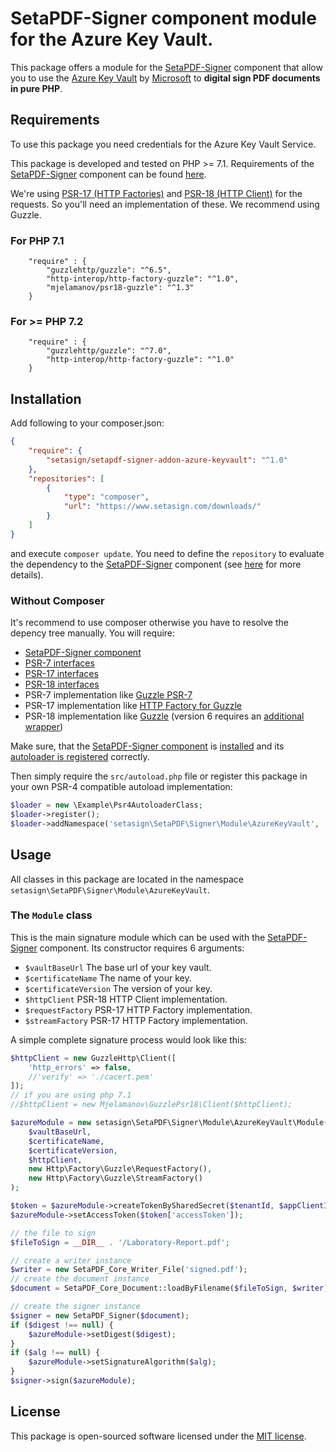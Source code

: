#  SetaPDF-Signer component module for the Azure Key Vault.

This package offers a module for the [SetaPDF-Signer](https://www.setasign.com/signer) component that allow you to use
the [Azure Key Vault](https://azure.microsoft.com/services/key-vault/) by 
[Microsoft](https://www.microsoft.com) to **digital sign PDF documents in pure PHP**.

## Requirements

To use this package you need credentials for the Azure Key Vault Service.

This package is developed and tested on PHP >= 7.1. Requirements of the [SetaPDF-Signer](https://www.setasign.com/signer)
component can be found [here](https://manuals.setasign.com/setapdf-signer-manual/getting-started/#index-1).

We're using [PSR-17 (HTTP Factories)](https://www.php-fig.org/psr/psr-17/) and [PSR-18 (HTTP Client)](https://www.php-fig.org/psr/psr-18/)
for the requests. So you'll need an implementation of these. We recommend using Guzzle. 

### For PHP 7.1
```
    "require" : {
        "guzzlehttp/guzzle": "^6.5",
        "http-interop/http-factory-guzzle": "^1.0",
        "mjelamanov/psr18-guzzle": "^1.3"
    }
```

### For >= PHP 7.2
```
    "require" : {
        "guzzlehttp/guzzle": "^7.0",
        "http-interop/http-factory-guzzle": "^1.0"
    }
```

## Installation
Add following to your composer.json:

```json
{
    "require": {
        "setasign/setapdf-signer-addon-azure-keyvault": "^1.0"
    },
    "repositories": [
        {
            "type": "composer",
            "url": "https://www.setasign.com/downloads/"
        }
    ]
}
```

and execute `composer update`. You need to define the `repository` to evaluate the dependency to the
[SetaPDF-Signer](https://www.setasign.com/signer) component
(see [here](https://getcomposer.org/doc/faqs/why-can%27t-composer-load-repositories-recursively.md) for more details).

### Without Composer

It's recommend to use composer otherwise you have to resolve the depency tree manually. You will require:

- [SetaPDF-Signer component](https://www.setasign.com/signer)
- [PSR-7 interfaces](https://github.com/php-fig/http-message)
- [PSR-17 interfaces](https://github.com/php-fig/http-factory)
- [PSR-18 interfaces](https://github.com/php-fig/http-client)
- PSR-7 implementation like [Guzzle PSR-7](https://github.com/guzzle/psr7)
- PSR-17 implementation like [HTTP Factory for Guzzle](https://github.com/http-interop/http-factory-guzzle)
- PSR-18 implementation like [Guzzle](https://github.com/guzzle/guzzle) (version 6 requires an [additional wrapper](https://github.com/mjelamanov/psr18-guzzle))

Make sure, that the [SetaPDF-Signer component](https://www.setasign.com/signer)
is [installed](https://manuals.setasign.com/setapdf-core-manual/installation/#index-2) and
its [autoloader is registered](https://manuals.setasign.com/setapdf-core-manual/getting-started/#index-1) correctly.

Then simply require the `src/autoload.php` file or register this package in your own PSR-4 compatible autoload implementation:

```php
$loader = new \Example\Psr4AutoloaderClass;
$loader->register();
$loader->addNamespace('setasign\SetaPDF\Signer\Module\AzureKeyVault', 'path/to/src/');
```

## Usage

All classes in this package are located in the namespace `setasign\SetaPDF\Signer\Module\AzureKeyVault`.

### The `Module` class

This is the main signature module which can be used with the [SetaPDF-Signer](https://www.setasign.com/signer)
component. Its constructor requires 6 arguments:

- `$vaultBaseUrl` The base url of your key vault.
- `$certificateName` The name of your key.
- `$certificateVersion` The version of your key.
- `$httpClient` PSR-18 HTTP Client implementation.
- `$requestFactory` PSR-17 HTTP Factory implementation.
- `$streamFactory` PSR-17 HTTP Factory implementation.

A simple complete signature process would look like this:

```php
$httpClient = new GuzzleHttp\Client([
    'http_errors' => false,
    //'verify' => './cacert.pem'
]);
// if you are using php 7.1
//$httpClient = new Mjelamanov\GuzzlePsr18\Client($httpClient);

$azureModule = new setasign\SetaPDF\Signer\Module\AzureKeyVault\Module(
    $vaultBaseUrl,
    $certificateName,
    $certificateVersion,
    $httpClient,
    new Http\Factory\Guzzle\RequestFactory(),
    new Http\Factory\Guzzle\StreamFactory()
);

$token = $azureModule->createTokenBySharedSecret($tenantId, $appClientId, $appClientSecret);
$azureModule->setAccessToken($token['accessToken']);

// the file to sign
$fileToSign = __DIR__ . '/Laboratory-Report.pdf';

// create a writer instance
$writer = new SetaPDF_Core_Writer_File('signed.pdf');
// create the document instance
$document = SetaPDF_Core_Document::loadByFilename($fileToSign, $writer);

// create the signer instance
$signer = new SetaPDF_Signer($document);
if ($digest !== null) {
    $azureModule->setDigest($digest);
}
if ($alg !== null) {
    $azureModule->setSignatureAlgorithm($alg);
}
$signer->sign($azureModule);
```

## License

This package is open-sourced software licensed under the [MIT license](https://opensource.org/licenses/MIT).
